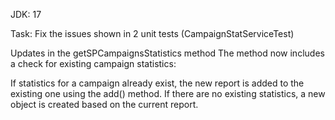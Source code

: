 JDK: 17

Task: Fix the issues shown in 2 unit tests (CampaignStatServiceTest)

Updates in the getSPCampaignsStatistics method
The method now includes a check for existing campaign statistics:

If statistics for a campaign already exist, the new report is added to the existing one using the add() method.
If there are no existing statistics, a new object is created based on the current report.
